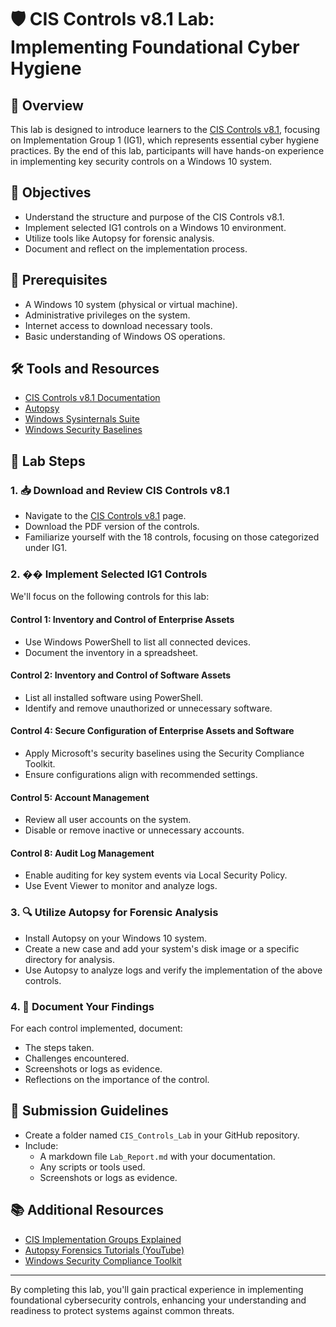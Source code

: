 
# 🛡️ CIS Controls v8.1 Lab: Implementing Foundational Cyber Hygiene

## 📘 Overview

This lab is designed to introduce learners to the [CIS Controls v8.1](https://www.cisecurity.org/controls/v8-1), focusing on Implementation Group 1 (IG1), which represents essential cyber hygiene practices. By the end of this lab, participants will have hands-on experience in implementing key security controls on a Windows 10 system.

## 🎯 Objectives

- Understand the structure and purpose of the CIS Controls v8.1.
- Implement selected IG1 controls on a Windows 10 environment.
- Utilize tools like Autopsy for forensic analysis.
- Document and reflect on the implementation process.

## 🧰 Prerequisites

- A Windows 10 system (physical or virtual machine).
- Administrative privileges on the system.
- Internet access to download necessary tools.
- Basic understanding of Windows OS operations.

## 🛠️ Tools and Resources

- [CIS Controls v8.1 Documentation](https://www.cisecurity.org/controls/v8-1)
- [Autopsy](https://www.sleuthkit.org/autopsy/)
- [Windows Sysinternals Suite](https://docs.microsoft.com/en-us/sysinternals/downloads/sysinternals-suite)
- [Windows Security Baselines](https://www.microsoft.com/en-us/download/details.aspx?id=55319)

## 🧪 Lab Steps

### 1. 📥 Download and Review CIS Controls v8.1

- Navigate to the [CIS Controls v8.1](https://www.cisecurity.org/controls/v8-1) page.
- Download the PDF version of the controls.
- Familiarize yourself with the 18 controls, focusing on those categorized under IG1.

### 2. ��️ Implement Selected IG1 Controls

We'll focus on the following controls for this lab:

#### Control 1: Inventory and Control of Enterprise Assets
- Use Windows PowerShell to list all connected devices.
- Document the inventory in a spreadsheet.

#### Control 2: Inventory and Control of Software Assets
- List all installed software using PowerShell.
- Identify and remove unauthorized or unnecessary software.

#### Control 4: Secure Configuration of Enterprise Assets and Software
- Apply Microsoft's security baselines using the Security Compliance Toolkit.
- Ensure configurations align with recommended settings.

#### Control 5: Account Management
- Review all user accounts on the system.
- Disable or remove inactive or unnecessary accounts.

#### Control 8: Audit Log Management
- Enable auditing for key system events via Local Security Policy.
- Use Event Viewer to monitor and analyze logs.

### 3. 🔍 Utilize Autopsy for Forensic Analysis

- Install Autopsy on your Windows 10 system.
- Create a new case and add your system's disk image or a specific directory for analysis.
- Use Autopsy to analyze logs and verify the implementation of the above controls.

### 4. 📝 Document Your Findings

For each control implemented, document:

- The steps taken.
- Challenges encountered.
- Screenshots or logs as evidence.
- Reflections on the importance of the control.

## 📂 Submission Guidelines

- Create a folder named `CIS_Controls_Lab` in your GitHub repository.
- Include:
  - A markdown file `Lab_Report.md` with your documentation.
  - Any scripts or tools used.
  - Screenshots or logs as evidence.

## 📚 Additional Resources

- [CIS Implementation Groups Explained](https://www.cisecurity.org/controls/implementation-groups)
- [Autopsy Forensics Tutorials (YouTube)](https://www.youtube.com/results?search_query=autopsy+forensics+tutorial)
- [Windows Security Compliance Toolkit](https://www.microsoft.com/en-us/download/details.aspx?id=55319)

---

By completing this lab, you'll gain practical experience in implementing foundational cybersecurity controls, enhancing your understanding and readiness to protect systems against common threats.
